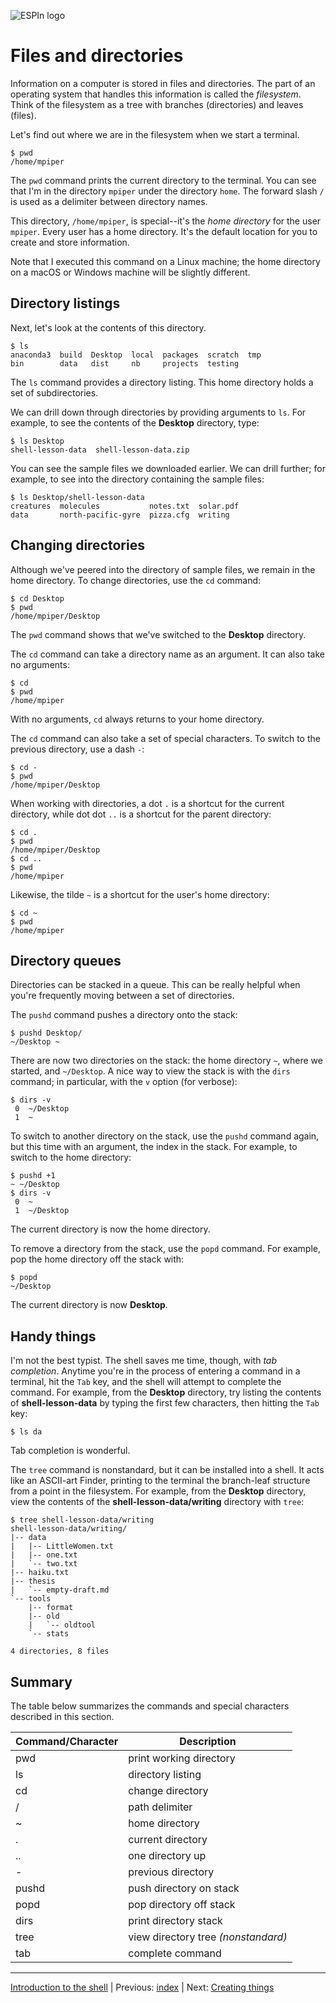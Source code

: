 ![ESPIn logo](https://raw.githubusercontent.com/csdms/espin/main/media/logo.png)

# Files and directories

Information on a computer is stored in files and directories.
The part of an operating system that handles this information
is called the *filesystem*.
Think of the filesystem as a tree with branches (directories)
and leaves (files).

Let's find out where we are in the filesystem when we start a terminal.
```
$ pwd
/home/mpiper
```
The `pwd` command prints the current directory to the terminal.
You can see that I'm in the directory `mpiper` under the directory `home`.
The forward slash `/` is used as a delimiter between directory names.

This directory, `/home/mpiper`, is special--it's the *home directory*
for the user `mpiper`.
Every user has a home directory.
It's the default location for you to create and store information.

Note that I executed this command on a Linux machine;
the home directory on a macOS or Windows machine will be slightly different.


## Directory listings

Next, let's look at the contents of this directory.
```
$ ls
anaconda3  build  Desktop  local  packages  scratch  tmp
bin        data   dist     nb     projects  testing
```
The `ls` command provides a directory listing.
This home directory holds a set of subdirectories.

We can drill down through directories by providing arguments to `ls`.
For example, to see the contents of the **Desktop** directory, type:
```
$ ls Desktop
shell-lesson-data  shell-lesson-data.zip
```
You can see the sample files we downloaded earlier.
We can drill further; for example, to see into the directory containing
the sample files:
```
$ ls Desktop/shell-lesson-data
creatures  molecules           notes.txt  solar.pdf
data       north-pacific-gyre  pizza.cfg  writing
```


## Changing directories

Although we've peered into the directory of sample files,
we remain in the home directory.
To change directories,
use the `cd` command:
```
$ cd Desktop
$ pwd
/home/mpiper/Desktop
```
The `pwd` command shows that we've switched to the **Desktop** directory.

The `cd` command can take a directory name as an argument.
It can also take no arguments:
```
$ cd
$ pwd
/home/mpiper
```
With no arguments, `cd` always returns to your home directory.

The `cd` command can also take a set of special characters.
To switch to the previous directory,
use a dash `-`:
```
$ cd -
$ pwd
/home/mpiper/Desktop
```

When working with directories,
a dot `.` is a shortcut for the current directory,
while dot dot `..` is a shortcut for the parent directory:
```
$ cd .
$ pwd
/home/mpiper/Desktop
$ cd ..
$ pwd
/home/mpiper
```
Likewise,
the tilde `~` is a shortcut for the user's home directory:
```
$ cd ~
$ pwd
/home/mpiper
```

## Directory queues

Directories can be stacked in a queue.
This can be really helpful when you're frequently moving between
a set of directories.

The `pushd` command pushes a directory onto the stack:
```
$ pushd Desktop/
~/Desktop ~
```
There are now two directories on the stack:
the home directory `~`, where we started,
and `~/Desktop`.
A nice way to view the stack is with the `dirs` command;
in particular,
with the `v` option (for verbose):
```
$ dirs -v
 0  ~/Desktop
 1  ~
```
To switch to another directory on the stack,
use the `pushd` command again,
but this time with an argument,
the index in the stack.
For example, to switch to the home directory:
```
$ pushd +1
~ ~/Desktop
$ dirs -v
 0  ~
 1  ~/Desktop
```
The current directory is now the home directory.

To remove a directory from the stack,
use the `popd` command.
For example, pop the home directory off the stack with:
```
$ popd
~/Desktop
```
The current directory is now **Desktop**.


## Handy things

I'm not the best typist.
The shell saves me time, though, with *tab completion*.
Anytime you're in the process of entering a command in a terminal,
hit the `Tab` key,
and the shell will attempt to complete the command.
For example,
from the **Desktop** directory,
try listing the contents of **shell-lesson-data**
by typing the first few characters, then hitting the `Tab` key:
```
$ ls da
```
Tab completion is wonderful.

The `tree` command is nonstandard,
but it can be installed into a shell.
It acts like an ASCII-art Finder,
printing to the terminal the branch-leaf structure from a point
in the filesystem.
For example,
from the **Desktop** directory,
view the contents of the **shell-lesson-data/writing** directory 
with `tree`:
```
$ tree shell-lesson-data/writing
shell-lesson-data/writing/
|-- data
|   |-- LittleWomen.txt
|   |-- one.txt
|   `-- two.txt
|-- haiku.txt
|-- thesis
|   `-- empty-draft.md
`-- tools
    |-- format
    |-- old
    |   `-- oldtool
    `-- stats

4 directories, 8 files
```


## Summary

The table below summarizes the commands and special characters
described in this section.

| Command/Character | Description
| ----------------- | -----------
| pwd               | print working directory
| ls                | directory listing
| cd                | change directory
| /                 | path delimiter
| ~                 | home directory
| .                 | current directory
| ..                | one directory up
| -                 | previous directory
| pushd             | push directory on stack
| popd              | pop directory off stack
| dirs              | print directory stack
| tree              | view directory tree *(nonstandard)*
| tab               | complete command

___

[Introduction to the shell](./index.md) |
Previous: [index](./index.md) |
Next: [Creating things](./creating-things.md)
